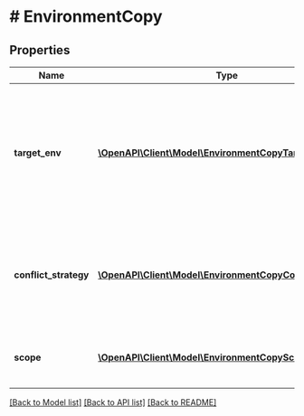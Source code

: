 # # EnvironmentCopy

## Properties

Name | Type | Description | Notes
------------ | ------------- | ------------- | -------------
**target_env** | [**\OpenAPI\Client\Model\EnvironmentCopyTarget**](EnvironmentCopyTarget.md) | If copying a new environment, the environment configuration. If copying to an existing environment, the environment identifier |
**conflict_strategy** | [**\OpenAPI\Client\Model\EnvironmentCopyConflictStrategy**](EnvironmentCopyConflictStrategy.md) | Action to take when detecting a conflict when copying. Only applies to copying into an existing environment | [optional]
**scope** | [**\OpenAPI\Client\Model\EnvironmentCopyScope**](EnvironmentCopyScope.md) | Filters to include and exclude copied objects | [optional]

[[Back to Model list]](../../README.md#models) [[Back to API list]](../../README.md#endpoints) [[Back to README]](../../README.md)
